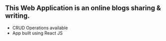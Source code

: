 ## This Web Application is an online blogs sharing & writing. 
- CRUD Operations available
- App built using React JS
 


